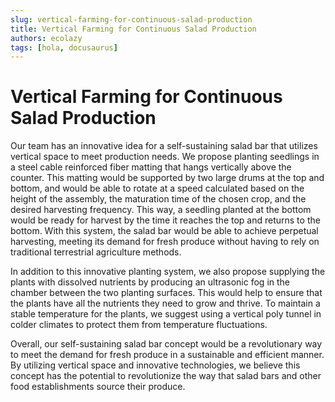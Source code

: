 ```yaml
---
slug: vertical-farming-for-continuous-salad-production
title: Vertical Farming for Continuous Salad Production
authors: ecolazy
tags: [hola, docusaurus]
---
```


# Vertical Farming for Continuous Salad Production

Our team has an innovative idea for a self-sustaining salad bar that utilizes vertical space to meet production needs. We propose planting seedlings in a steel cable reinforced fiber matting that hangs vertically above the counter. This matting would be supported by two large drums at the top and bottom, and would be able to rotate at a speed calculated based on the height of the assembly, the maturation time of the chosen crop, and the desired harvesting frequency. This way, a seedling planted at the bottom would be ready for harvest by the time it reaches the top and returns to the bottom. With this system, the salad bar would be able to achieve perpetual harvesting, meeting its demand for fresh produce without having to rely on traditional terrestrial agriculture methods.

In addition to this innovative planting system, we also propose supplying the plants with dissolved nutrients by producing an ultrasonic fog in the chamber between the two planting surfaces. This would help to ensure that the plants have all the nutrients they need to grow and thrive. To maintain a stable temperature for the plants, we suggest using a vertical poly tunnel in colder climates to protect them from temperature fluctuations.

Overall, our self-sustaining salad bar concept would be a revolutionary way to meet the demand for fresh produce in a sustainable and efficient manner. By utilizing vertical space and innovative technologies, we believe this concept has the potential to revolutionize the way that salad bars and other food establishments source their produce.

